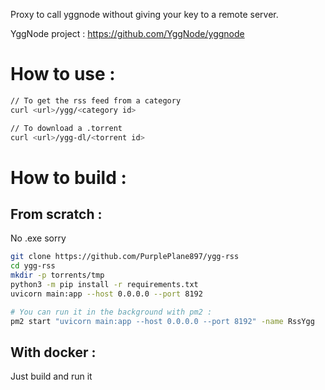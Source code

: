 Proxy to call yggnode without giving your key to a remote server.

YggNode project : https://github.com/YggNode/yggnode

How to use :
===

```bash
// To get the rss feed from a category
curl <url>/ygg/<category id>

// To download a .torrent
curl <url>/ygg-dl/<torrent id>
```

How to build :
===

From scratch :
---

No .exe sorry

```bash
git clone https://github.com/PurplePlane897/ygg-rss
cd ygg-rss
mkdir -p torrents/tmp
python3 -m pip install -r requirements.txt
uvicorn main:app --host 0.0.0.0 --port 8192

# You can run it in the background with pm2 :
pm2 start "uvicorn main:app --host 0.0.0.0 --port 8192" -name RssYgg 
```

With docker :
---

Just build and run it
